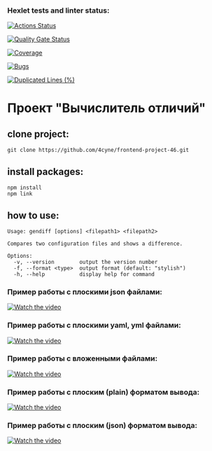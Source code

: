 ### Hexlet tests and linter status:

[![Actions Status](https://github.com/4cyne/frontend-project-46/actions/workflows/hexlet-check.yml/badge.svg)](https://github.com/4cyne/frontend-project-46/actions)

[![Quality Gate Status](https://sonarcloud.io/api/project_badges/measure?project=4cyne_frontend-project-46&metric=alert_status)](https://sonarcloud.io/summary/new_code?id=4cyne_frontend-project-46)

[![Coverage](https://sonarcloud.io/api/project_badges/measure?project=4cyne_frontend-project-46&metric=coverage)](https://sonarcloud.io/summary/new_code?id=4cyne_frontend-project-46)

[![Bugs](https://sonarcloud.io/api/project_badges/measure?project=4cyne_frontend-project-46&metric=bugs)](https://sonarcloud.io/summary/new_code?id=4cyne_frontend-project-46)

[![Duplicated Lines (%)](https://sonarcloud.io/api/project_badges/measure?project=4cyne_frontend-project-46&metric=duplicated_lines_density)](https://sonarcloud.io/summary/new_code?id=4cyne_frontend-project-46)

# Проект "Вычислитель отличий"

## clone project:

```
git clone https://github.com/4cyne/frontend-project-46.git
```

## install packages:

```
npm install
npm link
```

## how to use:

```
Usage: gendiff [options] <filepath1> <filepath2>

Compares two configuration files and shows a difference.

Options:
  -v, --version        output the version number
  -f, --format <type>  output format (default: "stylish")
  -h, --help           display help for command
```

### Пример работы с плоскими json файлами:

[![Watch the video](https://asciinema.org/a/4893JjqpRKpwVf1Pd8JXOaJv0.svg)](https://asciinema.org/a/4893JjqpRKpwVf1Pd8JXOaJv0)

### Пример работы с плоскими yaml, yml файлами:

[![Watch the video](https://asciinema.org/a/mbw6zT7ktKrwKGbfeZZeE4Kin.svg)](https://asciinema.org/a/mbw6zT7ktKrwKGbfeZZeE4Kin)

### Пример работы с вложенными файлами:

[![Watch the video](https://asciinema.org/a/iidGVetvQ7N37Qo6c7NeNoX3g.svg)](https://asciinema.org/a/iidGVetvQ7N37Qo6c7NeNoX3g)

### Пример работы с плоским (plain) форматом вывода:

[![Watch the video](https://asciinema.org/a/Qk4vSAUPoohIUQokFp9WSg0fN.svg)](https://asciinema.org/a/Qk4vSAUPoohIUQokFp9WSg0fN)

### Пример работы с плоским (json) форматом вывода:

[![Watch the video](https://asciinema.org/a/Cc1TRXX9GIEorY5nXOYgt9v20.svg)](https://asciinema.org/a/Cc1TRXX9GIEorY5nXOYgt9v20)
